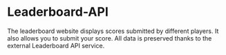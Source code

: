 # Leaderboard-API
The leaderboard website displays scores submitted by different players. It also allows you to submit your score. All data is preserved thanks to the external Leaderboard API service.
